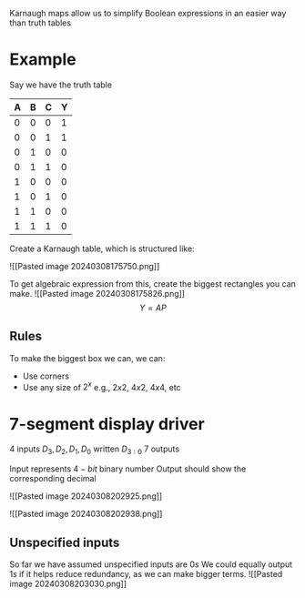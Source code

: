 Karnaugh maps allow us to simplify Boolean expressions in an easier way than truth tables

# Example
Say we have the truth table

| A   | B   | C   | Y   |
| --- | --- | --- | --- |
| $0$ | $0$ | $0$ | $1$ |
| $0$ | $0$ | $1$ | $1$ |
| $0$ | $1$ | $0$ | $0$ |
| $0$ | $1$ | $1$ | $0$ |
| $1$ | $0$ | $0$ | $0$ |
| $1$ | $0$ | $1$ | $0$ |
| $1$ | $1$ | $0$ | $0$ |
| $1$ | $1$ | $1$ | $0$ |
Create a Karnaugh table, which is structured like:

![[Pasted image 20240308175750.png]]

To get algebraic expression from this, create the biggest rectangles you can make.
![[Pasted image 20240308175826.png]]
$$Y=AP$$

## Rules
To make the biggest box we can, we can:
- Use corners
- Use any size of $2^x$ e.g., $2x2$, $4x2$, $4x4$, etc

# 7-segment display driver
4 inputs $D_3, D_2, D_1, D_0$ written $D_{3:0}$
7 outputs

Input represents $4-bit$ binary number
Output should show the corresponding decimal

![[Pasted image 20240308202925.png]]

![[Pasted image 20240308202938.png]]

## Unspecified inputs
So far we have assumed unspecified inputs are $0s$
We could equally output $1s$ if it helps reduce redundancy, as we can make bigger terms.
![[Pasted image 20240308203030.png]]

